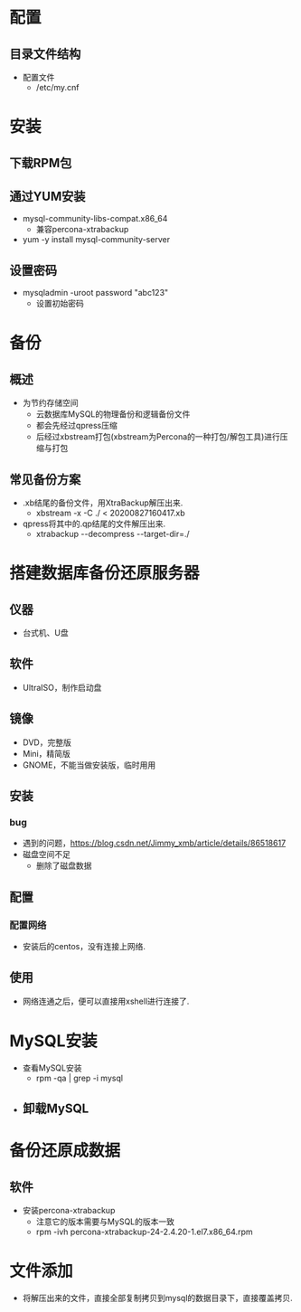# 配置
## 目录文件结构
- 配置文件
	- /etc/my.cnf


# 安装
## 下载RPM包


## 通过YUM安装
- mysql-community-libs-compat.x86_64
	- 兼容percona-xtrabackup
- yum -y install mysql-community-server


## 设置密码
- mysqladmin -uroot password "abc123"
	- 设置初始密码

# 备份
## 概述
- 为节约存储空间
	- 云数据库MySQL的物理备份和逻辑备份文件
	- 都会先经过qpress压缩
	- 后经过xbstream打包(xbstream为Percona的一种打包/解包工具)进行压缩与打包

## 常见备份方案
- .xb结尾的备份文件，用XtraBackup解压出来.
	- xbstream -x -C ./ < 20200827160417.xb
- qpress将其中的.qp结尾的文件解压出来.
	- xtrabackup --decompress --target-dir=./	

# 搭建数据库备份还原服务器
## 仪器
- 台式机、U盘

## 软件
- UltraISO，制作启动盘

## 镜像
- DVD，完整版
- Mini，精简版
- GNOME，不能当做安装版，临时用用

## 安装
### bug
- 遇到的问题，https://blog.csdn.net/Jimmy_xmb/article/details/86518617
- 磁盘空间不足
	- 删除了磁盘数据

## 配置
### 配置网络
- 安装后的centos，没有连接上网络.

## 使用
- 网络连通之后，便可以直接用xshell进行连接了.

# MySQL安装
- 查看MySQL安装
	- rpm -qa | grep -i mysql
- 卸载MySQL
	- 
	

# 备份还原成数据
## 软件
- 安装percona-xtrabackup
	- 注意它的版本需要与MySQL的版本一致
	- rpm -ivh percona-xtrabackup-24-2.4.20-1.el7.x86_64.rpm

# 文件添加
- 将解压出来的文件，直接全部复制拷贝到mysql的数据目录下，直接覆盖拷贝.	